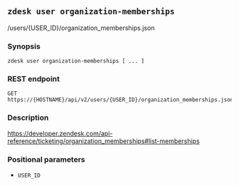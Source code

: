 ## `zdesk user organization-memberships`

/users/{USER_ID}/organization_memberships.json

### Synopsis

    zdesk user organization-memberships [ ... ]

### REST endpoint

    GET https://{HOSTNAME}/api/v2/users/{USER_ID}/organization_memberships.json

### Description

https://developer.zendesk.com/api-reference/ticketing/organization_memberships#list-memberships

### Positional parameters

* `USER_ID`

